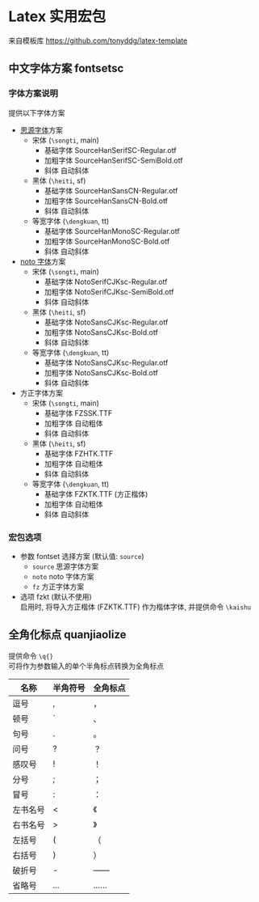 # Latex 实用宏包
来自模板库 <https://github.com/tonyddg/latex-template>  

## 中文字体方案 fontsetsc
### 字体方案说明
提供以下字体方案

* [思源字体](https://github.com/adobe-fonts)方案
    * 宋体 (`\songti`, main)
        * 基础字体 SourceHanSerifSC-Regular.otf
        * 加粗字体 SourceHanSerifSC-SemiBold.otf
        * 斜体 自动斜体
    * 黑体 (`\heiti`, sf)
        * 基础字体 SourceHanSansCN-Regular.otf
        * 加粗字体 SourceHanSansCN-Bold.otf
        * 斜体 自动斜体
    * 等宽字体 (`\dengkuan`, tt)
        * 基础字体 SourceHanMonoSC-Regular.otf
        * 加粗字体 SourceHanMonoSC-Bold.otf
        * 斜体 自动斜体
* [noto 字体](https://github.com/notofonts/noto-cjk/tree/main)方案
    * 宋体 (`\songti`, main)
        * 基础字体 NotoSerifCJKsc-Regular.otf
        * 加粗字体 NotoSerifCJKsc-SemiBold.otf
        * 斜体 自动斜体
    * 黑体 (`\heiti`, sf)
        * 基础字体 NotoSansCJKsc-Regular.otf
        * 加粗字体 NotoSansCJKsc-Bold.otf
        * 斜体 自动斜体
    * 等宽字体 (`\dengkuan`, tt)
        * 基础字体 NotoSansCJKsc-Regular.otf
        * 加粗字体 NotoSansCJKsc-Bold.otf
        * 斜体 自动斜体
* 方正字体方案
    * 宋体 (`\songti`, main)
        * 基础字体 FZSSK.TTF
        * 加粗字体 自动粗体
        * 斜体 自动斜体
    * 黑体 (`\heiti`, sf)
        * 基础字体 FZHTK.TTF
        * 加粗字体 自动粗体
        * 斜体 自动斜体
    * 等宽字体 (`\dengkuan`, tt)
        * 基础字体 FZKTK.TTF (方正楷体)
        * 加粗字体 自动粗体
        * 斜体 自动斜体

### 宏包选项
* 参数 fontset 选择方案 (默认值: `source`)
    * `source` 思源字体方案
    * `noto` noto 字体方案
    * `fz` 方正字体方案
* 选项 fzkt (默认不使用)  
启用时, 将导入方正楷体 (FZKTK.TTF) 作为楷体字体, 并提供命令 `\kaishu`

## 全角化标点 quanjiaolize
提供命令 `\q{}`  
可将作为参数输入的单个半角标点转换为全角标点

|名称|半角符号|全角标点|
|--|--|--|
|逗号|,|，|
|顿号|`|、|
|句号|.|。|
|问号|?|？|
|感叹号|!|！|
|分号|;|；|
|冒号|:|：|
|左书名号|<|《|
|右书名号|>|》|
|左括号|(|（|
|右括号|)|）|
|破折号|-|——|
|省略号|...|……|
